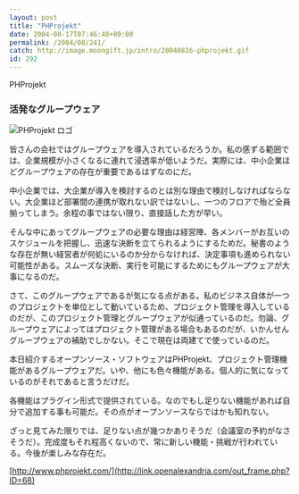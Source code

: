```yaml
---
layout: post
title: "PHProjekt"
date: 2004-08-17T07:46:48+09:00
permalink: /2004/08/241/
catch: http://image.moongift.jp/intro/20040816-phprojekt.gif
id: 292
---
```

PHProjekt  
<!--more-->

### 活発なグループウェア
  

![PHProjekt ロゴ](http://image.moongift.jp/intro/20040816-phprojekt.gif "PHProjekt ロゴ")

  

皆さんの会社ではグループウェアを導入されているだろうか。私の感ずる範囲では、企業規模が小さくなるに連れて浸透率が低いようだ。実際には、中小企業ほどグループウェアの存在が重要であるはずなのにだ。

  

中小企業では、大企業が導入を検討するのとは別な理由で検討しなければならない。大企業ほど部署間の連携が取れない訳ではないし、一つのフロアで殆ど全員揃ってしまう。余程の事ではない限り、直接話した方が早い。

  

そんな中にあってグループウェアの必要な理由は経営陣、各メンバーがお互いのスケジュールを把握し、迅速な決断を立てられるようにするためだ。秘書のような存在が無い経営者が何処にいるのか分からなければ、決定事項も進められない可能性がある。スムーズな決断、実行を可能にするためにもグループウェアが大事になるのだ。

  

さて、このグループウェアであるが気になる点がある。私のビジネス自体が一つのプロジェクトを単位として動いているため、プロジェクト管理を導入しているのだが、このプロジェクト管理とグループウェアが似通っているのだ。勿論、グループウェアによってはプロジェクト管理がある場合もあるのだが、いかんせんグループウェアの補助でしかない。そこで現在は両建てで使っているのだ。

  

本日紹介するオープンソース・ソフトウェアはPHProjekt、プロジェクト管理機能があるグループウェアだ。いや、他にも色々機能がある。個人的に気になっているのがそれであると言うだけだ。

  

各機能はプラグイン形式で提供されている。なのでもし足りない機能があれば自分で追加する事も可能だ。その点がオープンソースならではかも知れない。

  

ざっと見てみた限りでは、足りない点が幾つかありそうだ（会議室の予約がなさそうだ）。完成度もそれ程高くないので、常に新しい機能・挑戦が行われている。今後が楽しみな存在だ。

  

[http://www.phprojekt.com/](http://link.openalexandria.com/out_frame.php?ID=68)

